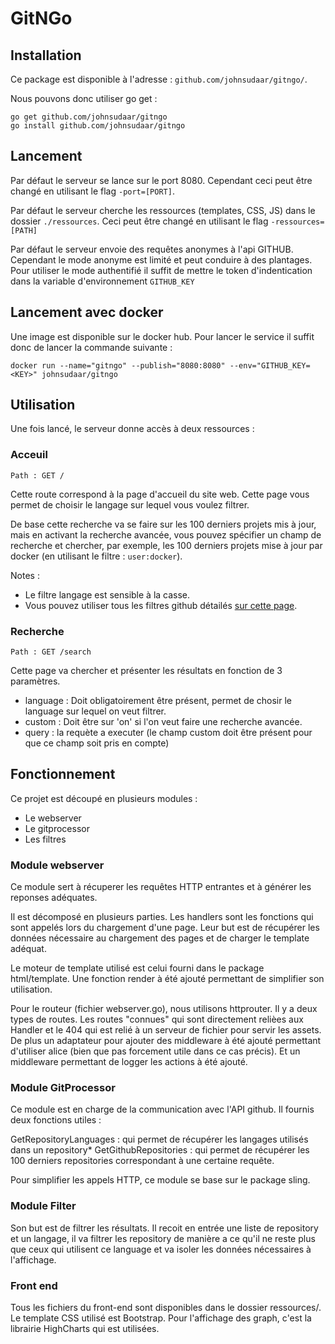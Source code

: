 # GitNGo

## Installation

Ce package est disponible à l'adresse : `github.com/johnsudaar/gitngo/`.

Nous pouvons donc utiliser go get :
```shell
go get github.com/johnsudaar/gitngo
go install github.com/johnsudaar/gitngo
```

## Lancement

Par défaut le serveur se lance sur le port 8080. Cependant ceci peut être changé en utilisant le flag `-port=[PORT]`.

Par défaut le serveur cherche les ressources (templates, CSS, JS) dans le dossier `./ressources`. Ceci peut être changé en utilisant le flag `-ressources=[PATH]`

Par défaut le serveur envoie des requêtes anonymes à l'api GITHUB. Cependant le mode anonyme est limité et peut conduire à des plantages.
Pour utiliser le mode authentifié il suffit de mettre le token d'indentication dans la variable d'environnement `GITHUB_KEY`

## Lancement avec docker

Une image est disponible sur le docker hub. Pour lancer le service il suffit donc de lancer la commande suivante :

```shell
docker run --name="gitngo" --publish="8080:8080" --env="GITHUB_KEY=<KEY>" johnsudaar/gitngo
```

## Utilisation
Une fois lancé, le serveur donne accès à deux ressources :

### Acceuil

`Path : GET / `

Cette route correspond à la page d'accueil du site web. Cette page vous permet de choisir le langage sur lequel vous voulez filtrer.

De base cette recherche va se faire sur les 100 derniers projets mis à jour, mais en activant la recherche avancée, vous pouvez spécifier un champ de recherche et chercher, par exemple, les 100 derniers projets mise à jour par docker (en utilisant le filtre : `user:docker`).

Notes :
* Le filtre langage est sensible à la casse.
* Vous pouvez utiliser tous les filtres github détailés [sur cette page](https://help.github.com/articles/searching-repositories/).

### Recherche
`Path : GET /search`

Cette page va chercher et présenter les résultats en fonction de 3 paramètres.

* language : Doit obligatoirement être présent, permet de chosir le language sur lequel on veut filtrer.
* custom : Doit être sur 'on' si l'on veut faire une recherche avancée.
* query : la requète a executer (le champ custom doit être présent pour que ce champ soit pris en compte)

## Fonctionnement

Ce projet est découpé en plusieurs modules :
* Le webserver
* Le gitprocessor
* Les filtres

### Module webserver

Ce module sert à récuperer les requêtes HTTP entrantes et à générer les reponses adéquates.

Il est décomposé en plusieurs parties.
Les handlers sont les fonctions qui sont appelés lors du chargement d'une page. Leur but est de récupérer les données nécessaire au chargement des pages et de charger le template adéquat.

Le moteur de template utilisé est celui fourni dans le package html/template. Une fonction render à été ajouté permettant de simplifier son utilisation.

Pour le routeur (fichier webserver.go), nous utilisons httprouter. Il y a deux types de routes. Les routes "connues" qui sont directement relièes aux Handler et le 404 qui est relié à un serveur de fichier pour servir les assets. De plus un adaptateur pour ajouter des middleware à été ajouté permettant d'utiliser alice (bien que pas forcement utile dans ce cas précis). Et un middleware permettant de logger les actions à été ajouté.

### Module GitProcessor

Ce module est en charge de la communication avec l'API github. Il fournis deux fonctions utiles :

GetRepositoryLanguages : qui permet de récupérer les langages utilisés dans un repository*
GetGithubRepositories : qui permet de récupérer les 100 derniers repositories correspondant à une certaine requête.

Pour simplifier les appels HTTP, ce module se base sur le package sling.

### Module Filter

Son but est de filtrer les résultats. Il recoit en entrée une liste de repository et un langage, il va filtrer les repository de manière a ce qu'il ne reste plus que ceux qui utilisent ce language et va isoler les données nécessaires à l'affichage.

### Front end
Tous les fichiers du front-end sont disponibles dans le dossier ressources/.
Le template CSS utilisé est Bootstrap.
Pour l'affichage des graph, c'est la librairie HighCharts qui est utilisées.
